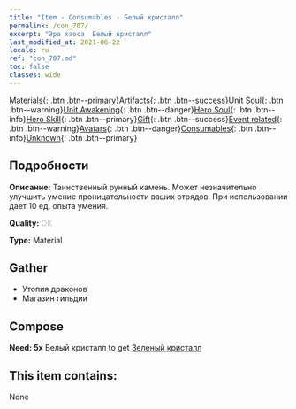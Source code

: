 ```yaml
---
title: "Item - Consumables - Белый кристалл"
permalink: /con_707/
excerpt: "Эра хаоса  Белый кристалл"
last_modified_at: 2021-06-22
locale: ru
ref: "con_707.md"
toc: false
classes: wide
---
```

 [Materials](/ItemsRU/){: .btn .btn--primary}[Artifacts](/ItemsRU/Artifacts/){: .btn .btn--success}[Unit Soul](/ItemsRU/UnitSoul/){: .btn .btn--warning}[Unit Awakening](/ItemsRU/UnitAwakening/){: .btn .btn--danger}[Hero Soul](/ItemsRU/HeroSoul/){: .btn .btn--info}[Hero Skill](/ItemsRU/HeroSkill/){: .btn .btn--primary}[Gift](/ItemsRU/Gift/){: .btn .btn--success}[Event related](/ItemsRU/Events/){: .btn .btn--warning}[Avatars](/ItemsRU/Avatars/){: .btn .btn--danger}[Consumables](/ItemsRU/Consumables/){: .btn .btn--info}[Unknown](/ItemsRU/Unknown/){: .btn .btn--primary}

## Подробности
 **Описание:** Таинственный рунный камень. Может незначительно улучшить умение проницательности ваших отрядов. При использовании дает 10 ед. опыта умения.

 **Quality:** <span style="color: #C0C0C0">OK</span>

 **Type:** Material

## Gather

*    Утопия драконов 
*    Магазин гильдии 

## Compose

 **Need: 5x** Белый кристалл to get [Зеленый кристалл](/ItemsRU/con_711/)

## This item contains:

  None

